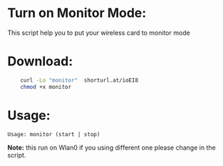 # Turn on Monitor Mode:

This script help you to put your wireless card to monitor mode

# Download:

```bash 
    curl -Lo "monitor"  shorturl.at/ioEI8
    chmod +x monitor
```

# Usage:
```
Usage: monitor (start | stop)
````
**Note:** this run on Wlan0 if you using different one please change in the script.
